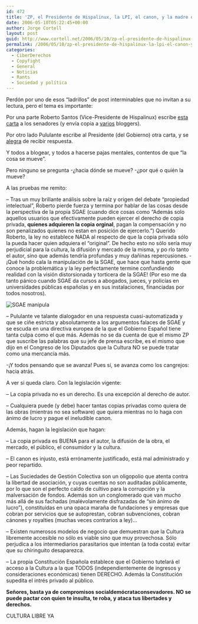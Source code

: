 ```yaml
---
id: 472
title: 'ZP, el Presidente de Hispalinux, la LPI, el canon, y la madre que&#8230;'
date: 2006-05-10T05:22:45+00:00
author: Jorge Cortell
layout: post
guid: http://www.cortell.net/2006/05/10/zp-el-presidente-de-hispalinux-la-lpi-el-canon-y-la-madre-que/
permalink: /2006/05/10/zp-el-presidente-de-hispalinux-la-lpi-el-canon-y-la-madre-que/
categories:
  - CiberDerechos
  - Copyfight
  - General
  - Noticias
  - Rants
  - Sociedad y polí­tica
---
```

Perdón por uno de esos &#8220;ladrillos&#8221; de post interminables que no invitan a su lectura, pero el tema es importante:

Por una parte Roberto Santos (Vice-Presidente de Hispalinux) escribe [esta carta](http://www.juantomas.net/2006/05/09/la-ley-de-propiedad-intelectual-y-el-senado/) a los senadores (y enví­a copia a [varios](http://incordio.blogspot.com/2006/05/de-la-mano-de-roberto-santos.html) bloggers).

Por otro lado Pululante escribe al Presidente (del Gobierno) otra carta, y se [alegra](http://pululante.bitacoras.com/archivos/2006/05/09/zp-contesta-sobre-la-lpi) de recibir respuesta.

Y todos a blogear, y todos a hacerse pajas mentales, contentos de que &#8220;la cosa se mueve&#8221;.

Pero ninguno se pregunta -¿hacia dónde se mueve? -¿por qué o quién la mueve?

A las pruebas me remito:

&#8211; Tras un muy brillante análisis sobre la raí­z y origen del debate &#8220;propiedad intelectual&#8221;, Roberto pierde fuerza y termina por hablar de las cosas desde la perspectiva de la propia SGAE (cuando dice cosas como &#8220;Además solo aquellos usuarios que efectivamente pueden ejercer el derecho de copia privada, **quienes adquieren la copia orginal**, pagan la compensación y no son penalizados quienes no estan en posición de ejercerlo.&#8221;) Querido Roberto, la ley no establece NADA al respecto de que la copia privada sólo la pueda hacer quien adquiera el &#8220;original&#8221;. De hecho esto no sólo serí­a muy perjudicial para la cultura, la difusión y mercado de la misma, y po rlo tanto el autor, sino que además tendrí­a profundas y muy dañinas repercusiones. -¡Qué hondo cala la manipulación de la SGAE, que hace que hasta gente que conoce la problemática y la ley perfectamente termine confundiendo realidad con la visión distorsionada y torticera de la SGAE! (Por eso me da tanto pánico cuando SGAE da cursos a abogados, jueces, y policí­as en universidades públicas españolas y en sus instalaciones, financiadas por todos nosotros).

![SGAE manipula](http://static.flickr.com/53/127001266_cdfc44eb16.jpg?v=0)

&#8211; Pululante ve talante dialogador en una respuesta cuasi-automatizada y que se ciñe estricta y absolutamente a los argumentos falaces de SGAE y se escuda en una directiva europea de la que el Gobierno Español tiene tanta culpa como el que más. Además no se da cuenta de que el mismo ZP que suscribe las palabras que su jefe de prensa escribe, es el mismo que dijo en el Congreso de los Diputados que la Cultura NO se puede tratar como una mercancí­a más.

-¡Y todos pensando que se avanza! Pues sí­, se avanza como los cangrejos: hacia atrás.

A ver si queda claro. Con la legislación vigente:

&#8211; La copia privada no es un derecho. Es una excepción al derecho de autor.
  
&#8211; Cualquiera puede (y debe) hacer tantas copias privadas como quiera de las obras (mientras no sea software) que quiera mientras no lo haga con ánimo de lucro y pague el ineludible canon.

Además, hagan la legislación que hagan:

&#8211; La copia privada es BUENA para el autor, la difusión de la obra, el mercado, el público, el consumidor y la cultura.
  
&#8211; El canon es injusto, está errónamente justificado, está mal administrado y peor repartido.
  
&#8211; Las Suciedades de Gestión Colectiva son un oligopolio que atenta contra la libertad de asociación, y cuyas cuentas no son auditadas públicamente, por lo que son el perfecto caldo de cultivo para la corrupción y la malversación de fondos. Además son un conglomerado que van mucho más allá de sus fachadas (malévolamente disfrazadas de &#8220;sin ánimo de lucro&#8221;), constituí­das en una opaca maraña de fundaciones y empresas que cobran por servicios que se autoprestan, cobran subvenciones, cobran cánones y royalties (muchas veces contrarios a ley)&#8230;
  
&#8211; Existen numerosos modelos de negocio que demuestran que la Cultura libremente accesible no sólo es viable sino que muy provechosa. Sólo perjudica a los intermediarios parasitarios que intentan (a toda costa) evitar que su chiringuito desaparezca.
  
&#8211; La propia Constitución Española establece que el Gobierno tutelará el acceso a la Cultura a la que TODOS (independientemente de ingresos y consideraciones económicas) tienen DERECHO. Además la Constitución supedita el intrés privado al público.

**Señores, basta ya de compromisos socialdemócrataconsevadores. NO se puede pactar con quien te insulta, te roba, y ataca tus libertades y derechos.**

CULTURA LIBRE YA